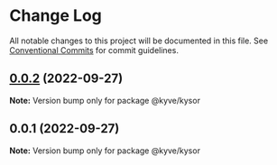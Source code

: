 # Change Log

All notable changes to this project will be documented in this file.
See [Conventional Commits](https://conventionalcommits.org) for commit guidelines.

## [0.0.2](https://github.com/KYVENetwork/node/compare/@kyve/kysor@0.0.1...@kyve/kysor@0.0.2) (2022-09-27)

**Note:** Version bump only for package @kyve/kysor





## 0.0.1 (2022-09-27)

**Note:** Version bump only for package @kyve/kysor
